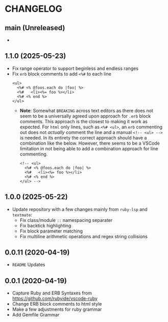 # CHANGELOG
## main (Unreleased)
-

## 1.1.0 (2025-05-23)
- Fix range operator to support beginless and endless ranges
- Fix `erb` block comments to add `<%#` to each line
  ```erb
  <ul>
    <%# <% @foos.each do |foo| %>
    <%#   <li><%= foo %></li>
    <%# <% end %>
  </ul>
  ```
  - **Note**: Somewhat `BREAKING` across text editors as there does not seem to be a universally agreed upon approach for `.erb` block comments. This approach is the closest to making it work as expected. For `html` only lines, such as `<%# <ul>`, an `erb` commenting out does not _actually_ comment the line and a manual `<!-- <ul> -->` is needed. In its entirety the correct approach should have a combination like the below. However, there seems to be a VSCode limitation in not being able to add a combination approach for line commenting. 
    ```erb
    <!-- <ul>
      <%# <% @foos.each do |foo| %>
      <%#   <li><%= foo %></li>
      <%# <% end %>
    </ul> -->
    ```

## 1.0.0 (2025-05-22)
- Update repository with a few changes mainly from `ruby-lsp` and `textmate`:
  - Fix class/module `::` namespacing separater
  - Fix backtick highlighting
  - Fix block parameter matching
  - Fix multiline arithmetic operations and regex string collisions

## 0.0.11 (2020-04-19)
- `README` Updates

## 0.0.1 (2020-04-19)
- Capture Ruby and ERB Syntaxes from https://github.com/rubyide/vscode-ruby
- Change ERB block comments to html style
- Make a few adjustments for ruby grammar
- Add Gemfile Grammar
